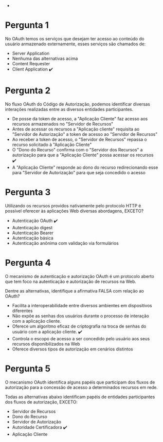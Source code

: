 - 
# Pergunta 1
No OAuth temos os serviços que desejam ter acesso ao conteúdo do usuário armazenado externamente, esses serviços são chamados de:

- Server Application 
- Nenhuma das alternativas acima
- Content Requester
- Client Application :heavy_check_mark: 

# Pergunta 2
No fluxo OAuth do Código de Autorização, podemos identificar diversas interações realizadas entre as diversos entidades participantes.

- De posse da token de acesso, a "Aplicação Cliente" faz acesso aos recursos armazenados no "Servidor de Recursos"
- Antes de acessar os recursos a "Aplicação cliente" requisita ao "Servidor de Autorização" a token de acesso ao "Servidor de Recursos"
- Ao receber a token de acesso, o "Servidor de Recursos" repassa o recurso solicitado à "Aplicação Cliente"
- O "Dono do Recurso" confirma com o "Servidor dos Recursos" a autorização para que a "Aplicação Cliente" possa acessar os recursos :heavy_check_mark:
- A "Aplicação Cliente" responde ao dono do recurso redirecionando esse para "Servidor de Autorização" para que seja concedido o acesso

# Pergunta 3
Utilizando os recursos providos nativamente pelo protocolo HTTP é possível oferecer às aplicações Web diversas abordagens, EXCETO?

- Autenticação OAuth :heavy_check_mark: 
- Autenticação digest
- Autenticação Bearer
- Autenticação básica
- Autenticação anônima com validação via formulários

# Pergunta 4
O mecanismo de autenticação e autorização OAuth é um protocolo aberto que tem foco na autenticação e autorização de recursos na Web.

Dentre as alternativas, identifique a afirmativa FALSA com relação ao OAuth?

- Facilita a interoperabilidade entre diversos ambientes em dispositivos diferentes
- Não expõe as senhas dos usuários durante o processo de interação com a aplicação cliente.
- Oferece um algoritmo eficaz de criptografia na troca de senhas do usuário com a aplicação cliente. :heavy_check_mark: 
- Controla o escopo de acesso a ser concedido pelo usuário aos seus recursos disponibilizados na Web
- Oferece diversos tipos de autorização em cenários distintos

# Pergunta 5
O mecanismo OAuth identifica alguns papéis que participam dos fluxos de autorização para a concessão de acesso a determinados recursos em rede.

Todas as alternativas abaixo identificam papéis de entidades participantes dos fluxos de autorização, EXCETO:

- Servidor de Recursos
- Dono do Recurso
- Servidor de Autorização
- Autoridade Certificadora :heavy_check_mark: 
- Aplicação Cliente
